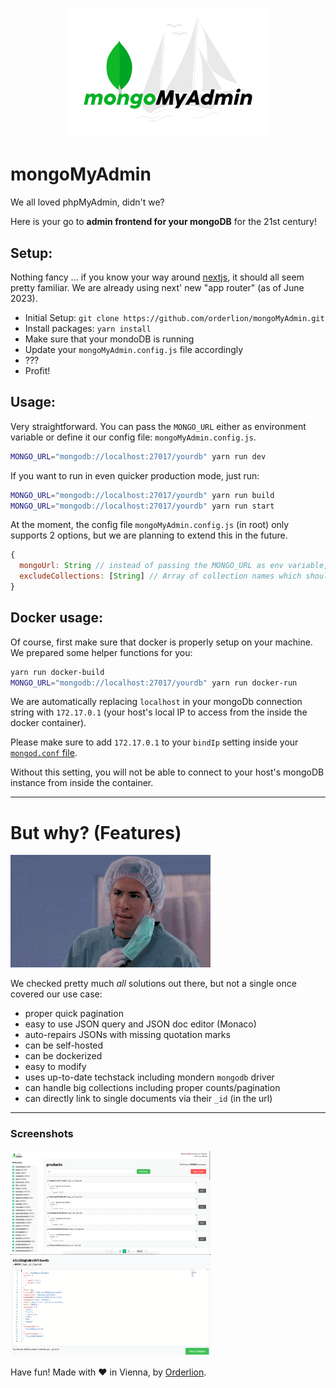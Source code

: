 <p align="center">
  <img src="public/images/logo_white_bg.png" width="320" />
</p>

# mongoMyAdmin

We all loved phpMyAdmin, didn't we?

Here is your go to **admin frontend for your mongoDB** for the 21st century!

## Setup:

Nothing fancy ... if you know your way around [nextjs](https://nextjs.org/), it should all seem pretty familiar. We are already using next' new "app router" (as of June 2023).

- Initial Setup: `git clone https://github.com/orderlion/mongoMyAdmin.git`
- Install packages: `yarn install`
- Make sure that your mondoDB is running
- Update your `mongoMyAdmin.config.js` file accordingly
- ???
- Profit!

## Usage:

Very straightforward. You can pass the `MONGO_URL` either as environment variable or define it our config file: `mongoMyAdmin.config.js`.

```sh
MONGO_URL="mongodb://localhost:27017/yourdb" yarn run dev
```

If you want to run in even quicker production mode, just run:

```sh
MONGO_URL="mongodb://localhost:27017/yourdb" yarn run build
MONGO_URL="mongodb://localhost:27017/yourdb" yarn run start
```

At the moment, the config file `mongoMyAdmin.config.js` (in root) only supports 2 options, but we are planning to extend this in the future.

```js
{
  mongoUrl: String // instead of passing the MONGO_URL as env variable, just put your connection string here.
  excludeCollections: [String] // Array of collection names which should be hidden in the UI - useful to hide "internal collections".
}
```

## Docker usage:

Of course, first make sure that docker is properly setup on your machine. We prepared some helper functions for you:

```sh
yarn run docker-build
MONGO_URL="mongodb://localhost:27017/yourdb" yarn run docker-run
```

We are automatically replacing `localhost` in your mongoDb connection string with `172.17.0.1` (your host's local IP to access from the inside the docker container).

Please make sure to add `172.17.0.1` to your `bindIp` setting inside your [`mongod.conf` file](https://www.mongodb.com/docs/manual/reference/configuration-options/).

Without this setting, you will not be able to connect to your host's mongoDB instance from inside the container.

---
# But why? (Features)

<img src="public/images/butwhy.gif" width="320" />


We checked pretty much *all* solutions out there, but not a single once covered our use case:

- proper quick pagination
- easy to use JSON query and JSON doc editor (Monaco)
- auto-repairs JSONs with missing quotation marks
- can be self-hosted
- can be dockerized
- easy to modify
- uses up-to-date techstack including mondern `mongodb` driver
- can handle big collections including proper counts/pagination
- can directly link to single documents via their `_id` (in the url)

---
### Screenshots

<p align="left">
  <img src="public/screenshots/collection.png" width="320" /> <img src="public/screenshots/document.png" width="320" />
</p>

Have fun! Made with ❤️ in Vienna, by <a href="https://orderlion.com" target="_blank">Orderlion</a>.